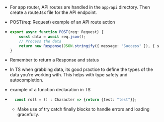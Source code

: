 <!-- Learning Notes -->
- For app router, API routes are handled in the `app/api` directory. Then create a route.tsx file for the API endpoint.
- POST(req: Request) example of an API route action
- ```typescript
  export async function POST(req: Request) {
      const data = await req.json();
      // Process the data
      return new Response(JSON.stringify({ message: "Success" }), { status: 200 });
  }
  ```
- Remember to return a Response and status
- In TS when grabbing data, its good practice to define the types of the data you're working with. This helps with type safety and autocompletion.

- example of a function declaration in TS
- ```typescript
    const roll = () : Character => {return {test: "test"}};
  ```
  - Make use of try catch finally blocks to handle errors and loading gracefully.